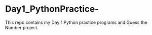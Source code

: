 # Day1_PythonPractice-
This repo contains my Day 1 Python practice programs and Guess the Number project.
